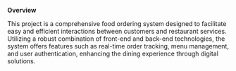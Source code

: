 **Overview**

This project is a comprehensive food ordering system designed to facilitate easy and efficient interactions between customers and restaurant services. Utilizing a robust combination of front-end and back-end technologies, the system offers features such as real-time order tracking, menu management, and user authentication, enhancing the dining experience through digital solutions.
